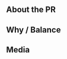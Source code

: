 ## About the PR
<!-- What did you change in this PR? -->
<!-- Что вы изменили в своем пулл реквесте? -->

## Why / Balance
<!-- Why was it changed? Link any discussions or issues here. Please discuss how this would affect game balance. -->
<!-- Зачем нужно это изменение? Прикрепите любые обсуждения или проблемы здесь. Опишите, как это повлияет на текущий баланс игры. -->

## Media
<!--
PRs which make ingame changes (adding clothing, items, new features, etc) are required to have media attached that showcase the changes.
Small fixes/refactors are exempt.
-->
<!--
Пулл реквесты, которые несут за собой игровые изменения (добавления одежды, предметов и так далее) требуют чтобы вы прикрепили скриншоты или видеоролики, демонстрирующие эти изменения.
Небольшие исправления не считаются.
-->
